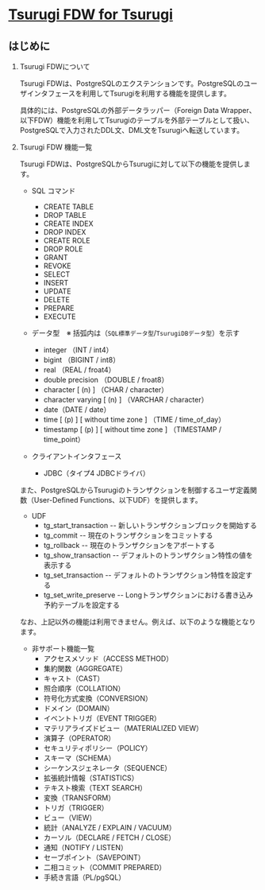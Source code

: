 # [Tsurugi FDW for Tsurugi](./tsurugi_fdw.md)

## はじめに

1. Tsurugi FDWについて

    Tsurugi FDWは、PostgreSQLのエクステンションです。PostgreSQLのユーザインタフェースを利用してTsurugiを利用する機能を提供します。

    具体的には、PostgreSQLの外部データラッパー（Foreign Data Wrapper、以下FDW）機能を利用してTsurugiのテーブルを外部テーブルとして扱い、PostgreSQLで入力されたDDL文、DML文をTsurugiへ転送しています。

1. Tsurugi FDW 機能一覧

    Tsurugi FDWは、PostgreSQLからTsurugiに対して以下の機能を提供します。

    - SQL コマンド
      - CREATE TABLE
      - DROP TABLE
      - CREATE INDEX
      - DROP INDEX
      - CREATE ROLE
      - DROP ROLE
      - GRANT
      - REVOKE
      - SELECT
      - INSERT
      - UPDATE
      - DELETE
      - PREPARE
      - EXECUTE

    - データ型　※ 括弧内は（`SQL標準データ型`/`TsurugiDBデータ型`）を示す
      - integer （INT / int4）
      - bigint （BIGINT / int8）
      - real （REAL / froat4）
      - double precision （DOUBLE / froat8）
      - character [ (n) ] （CHAR / character）
      - character varying [ (n) ] （VARCHAR / character）
      - date（DATE / date）
      - time [ (p) ] [ without time zone ] （TIME / time_of_day）
      - timestamp [ (p) ] [ without time zone ] （TIMESTAMP / time_point）

    - クライアントインタフェース
      - JDBC（タイプ4 JDBCドライバ）

    また、PostgreSQLからTsurugiのトランザクションを制御するユーザ定義関数（User-Defined Functions、以下UDF）を提供します。

    - UDF
      - tg_start_transaction -- 新しいトランザクションブロックを開始する
      - tg_commit -- 現在のトランザクションをコミットする
      - tg_rollback -- 現在のトランザクションをアボートする
      - tg_show_transaction -- デフォルトのトランザクション特性の値を表示する
      - tg_set_transaction -- デフォルトのトランザクション特性を設定する
      - tg_set_write_preserve -- Longトランザクションにおける書き込み予約テーブルを設定する

    なお、上記以外の機能は利用できません。例えば、以下のような機能となります。

    - 非サポート機能一覧
      - アクセスメソッド（ACCESS METHOD）
      - 集約関数（AGGREGATE）
      - キャスト（CAST）
      - 照合順序（COLLATION）
      - 符号化方式変換（CONVERSION）
      - ドメイン（DOMAIN）
      - イベントトリガ（EVENT TRIGGER）
      - マテリアライズドビュー（MATERIALIZED VIEW）
      - 演算子（OPERATOR）
      - セキュリティポリシー（POLICY）
      - スキーマ（SCHEMA）
      - シーケンスジェネレータ（SEQUENCE）
      - 拡張統計情報（STATISTICS）
      - テキスト検索（TEXT SEARCH）
      - 変換（TRANSFORM）
      - トリガ（TRIGGER）
      - ビュー（VIEW）
      - 統計（ANALYZE / EXPLAIN / VACUUM）
      - カーソル（DECLARE / FETCH / CLOSE）
      - 通知（NOTIFY / LISTEN）
      - セーブポイント（SAVEPOINT）
      - 二相コミット（COMMIT PREPARED）
      - 手続き言語（PL/pgSQL）
